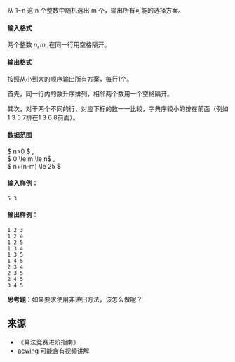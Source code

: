 从 1~n 这 n 个整数中随机选出 m 个，输出所有可能的选择方案。

#### 输入格式

两个整数 $n, m$ ,在同一行用空格隔开。

#### 输出格式

按照从小到大的顺序输出所有方案，每行1个。

首先，同一行内的数升序排列，相邻两个数用一个空格隔开。

其次，对于两个不同的行，对应下标的数一一比较，字典序较小的排在前面（例如1 3 5 7排在1 3 6 8前面）。

#### 数据范围

$ n>0 $ ,  
$ 0 \le m \le n$ ,  
$ n+(n-m) \le 25 $

#### 输入样例：

```
5 3
```

#### 输出样例：

```
1 2 3 
1 2 4 
1 2 5 
1 3 4 
1 3 5 
1 4 5 
2 3 4 
2 3 5 
2 4 5 
3 4 5 
```

**思考题**：如果要求使用非递归方法，该怎么做呢？

## 来源 
- 《算法竞赛进阶指南》
- [acwing](https://www.acwing.com/problem/content/95/) 可能含有视频讲解